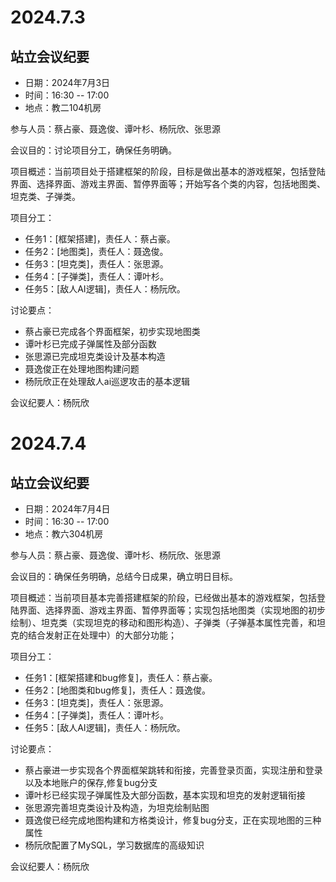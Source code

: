 # **2024.7.3**

## **站立会议纪要**

- 日期：2024年7月3日
- 时间：16:30 -- 17:00
- 地点：教二104机房

参与人员：蔡占豪、聂逸俊、谭叶杉、杨阮欣、张思源

会议目的：讨论项目分工，确保任务明确。

项目概述：当前项目处于搭建框架的阶段，目标是做出基本的游戏框架，包括登陆界面、选择界面、游戏主界面、暂停界面等；开始写各个类的内容，包括地图类、坦克类、子弹类。



项目分工：

- 任务1：[框架搭建]，责任人：蔡占豪。
- 任务2：[地图类]，责任人：聂逸俊。
- 任务3：[坦克类]，责任人：张思源。
- 任务4：[子弹类]，责任人：谭叶杉。
- 任务5：[敌人AI逻辑]，责任人：杨阮欣。

讨论要点：

- 蔡占豪已完成各个界面框架，初步实现地图类
- 谭叶杉已完成子弹属性及部分函数
- 张思源已完成坦克类设计及基本构造
- 聂逸俊正在处理地图构建问题
- 杨阮欣正在处理敌人ai巡逻攻击的基本逻辑

会议纪要人：杨阮欣







# **2024.7.4**

## **站立会议纪要**

- 日期：2024年7月4日
- 时间：16:30 -- 17:00
- 地点：教六304机房

参与人员：蔡占豪、聂逸俊、谭叶杉、杨阮欣、张思源

会议目的：确保任务明确，总结今日成果，确立明日目标。

项目概述：当前项目基本完善搭建框架的阶段，已经做出基本的游戏框架，包括登陆界面、选择界面、游戏主界面、暂停界面等；实现包括地图类（实现地图的初步绘制）、坦克类（实现坦克的移动和图形构造）、子弹类（子弹基本属性完善，和坦克的结合发射正在处理中）的大部分功能；



项目分工：

- 任务1：[框架搭建和bug修复]，责任人：蔡占豪。
- 任务2：[地图类和bug修复]，责任人：聂逸俊。
- 任务3：[坦克类]，责任人：张思源。
- 任务4：[子弹类]，责任人：谭叶杉。
- 任务5：[敌人AI逻辑]，责任人：杨阮欣。

讨论要点：

- 蔡占豪进一步实现各个界面框架跳转和衔接，完善登录页面，实现注册和登录以及本地账户的保存,修复bug分支
- 谭叶杉已经实现子弹属性及大部分函数，基本实现和坦克的发射逻辑衔接
- 张思源完善坦克类设计及构造，为坦克绘制贴图
- 聂逸俊已经完成地图构建和方格类设计，修复bug分支，正在实现地图的三种属性
- 杨阮欣配置了MySQL，学习数据库的高级知识

会议纪要人：杨阮欣
